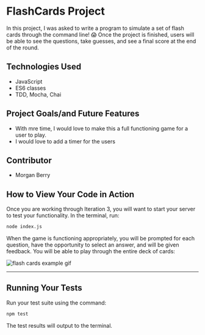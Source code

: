 # FlashCards Project 

In this project, I was asked to write a program to simulate a set of flash cards through the command line! 😱  Once the project is finished, users will be able to see the questions, take guesses, and see a final score at the end of the round.

## Technologies Used

- JavaScript
- ES6 classes
- TDD, Mocha, Chai

## Project Goals/and Future Features
- With mre time, I would love to make this a full functioning game for a user to play.
- I would love to add a timer for the users

## Contributor

- Morgan Berry


## How to View Your Code in Action

Once you are working through Iteration 3, you will want to start your server to test your functionality.
In the terminal, run:

```bash
node index.js
```

When the game is functioning appropriately, you will be prompted for each question, have the opportunity to select an answer, and will be given feedback. You will be able to play through the entire deck of cards:

![flash cards example gif](https://media.giphy.com/media/1zkb1q58eTiTH6D7wc/giphy.gif)

---

## Running Your Tests

Run your test suite using the command:

```bash
npm test
```

The test results will output to the terminal.


